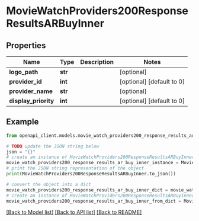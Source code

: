 # MovieWatchProviders200ResponseResultsARBuyInner


## Properties

Name | Type | Description | Notes
------------ | ------------- | ------------- | -------------
**logo_path** | **str** |  | [optional] 
**provider_id** | **int** |  | [optional] [default to 0]
**provider_name** | **str** |  | [optional] 
**display_priority** | **int** |  | [optional] [default to 0]

## Example

```python
from openapi_client.models.movie_watch_providers200_response_results_ar_buy_inner import MovieWatchProviders200ResponseResultsARBuyInner

# TODO update the JSON string below
json = "{}"
# create an instance of MovieWatchProviders200ResponseResultsARBuyInner from a JSON string
movie_watch_providers200_response_results_ar_buy_inner_instance = MovieWatchProviders200ResponseResultsARBuyInner.from_json(json)
# print the JSON string representation of the object
print(MovieWatchProviders200ResponseResultsARBuyInner.to_json())

# convert the object into a dict
movie_watch_providers200_response_results_ar_buy_inner_dict = movie_watch_providers200_response_results_ar_buy_inner_instance.to_dict()
# create an instance of MovieWatchProviders200ResponseResultsARBuyInner from a dict
movie_watch_providers200_response_results_ar_buy_inner_from_dict = MovieWatchProviders200ResponseResultsARBuyInner.from_dict(movie_watch_providers200_response_results_ar_buy_inner_dict)
```
[[Back to Model list]](../README.md#documentation-for-models) [[Back to API list]](../README.md#documentation-for-api-endpoints) [[Back to README]](../README.md)


